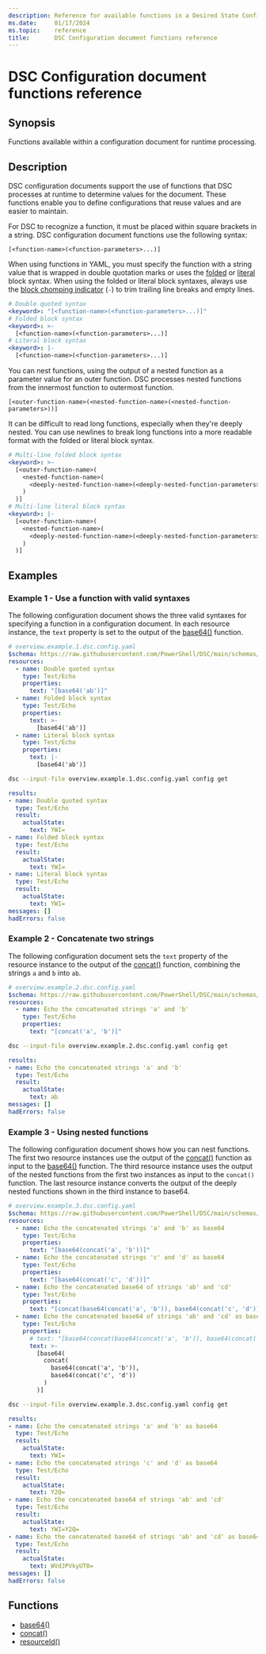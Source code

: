 ```yaml
---
description: Reference for available functions in a Desired State Configuration document.
ms.date:     01/17/2024
ms.topic:    reference
title:       DSC Configuration document functions reference
---
```


# DSC Configuration document functions reference

## Synopsis

Functions available within a configuration document for runtime processing.

## Description

DSC configuration documents support the use of functions that DSC processes at runtime to determine
values for the document. These functions enable you to define configurations that reuse values and
are easier to maintain.

For DSC to recognize a function, it must be placed within square brackets in a string. DSC
configuration document functions use the following syntax:

```Syntax
[<function-name>(<function-parameters>...)]
```

When using functions in YAML, you must specify the function with a string value that is wrapped in
double quotation marks or uses the [folded][01] or [literal][02] block syntax. When using the
folded or literal block syntaxes, always use the [block chomping indicator][03] (`-`) to trim
trailing line breaks and empty lines.

```yaml
# Double quoted syntax
<keyword>: "[<function-name>(<function-parameters>...)]"
# Folded block syntax
<keyword>: >-
  [<function-name>(<function-parameters>...)]
# Literal block syntax
<keyword>: |-
  [<function-name>(<function-parameters>...)]
```

You can nest functions, using the output of a nested function as a parameter value for an outer
function. DSC processes nested functions from the innermost function to outermost function.

```Syntax
[<outer-function-name>(<nested-function-name>(<nested-function-parameters>))]
```

It can be difficult to read long functions, especially when they're deeply nested. You can use
newlines to break long functions into a more readable format with the folded or literal block
syntax.

```yaml
# Multi-line folded block syntax
<keyword>: >-
  [<outer-function-name>(
    <nested-function-name>(
      <deeply-nested-function-name>(<deeply-nested-function-parameters>)
    )
  )]
# Multi-line literal block syntax
<keyword>: |-
  [<outer-function-name>(
    <nested-function-name>(
      <deeply-nested-function-name>(<deeply-nested-function-parameters>)
    )
  )]
```

## Examples

### Example 1 - Use a function with valid syntaxes

The following configuration document shows the three valid syntaxes for specifying a function in
a configuration document. In each resource instance, the `text` property is set to the output of
the [base64()][04] function.

```yaml
# overview.example.1.dsc.config.yaml
$schema: https://raw.githubusercontent.com/PowerShell/DSC/main/schemas/2023/10/config/document.json
resources:
  - name: Double quoted syntax
    type: Test/Echo
    properties:
      text: "[base64('ab')]"
  - name: Folded block syntax
    type: Test/Echo
    properties:
      text: >-
        [base64('ab')]
  - name: Literal block syntax
    type: Test/Echo
    properties:
      text: |-
        [base64('ab')]
```

```sh
dsc --input-file overview.example.1.dsc.config.yaml config get
```

```yaml
results:
- name: Double quoted syntax
  type: Test/Echo
  result:
    actualState:
      text: YWI=
- name: Folded block syntax
  type: Test/Echo
  result:
    actualState:
      text: YWI=
- name: Literal block syntax
  type: Test/Echo
  result:
    actualState:
      text: YWI=
messages: []
hadErrors: false
```

### Example 2 - Concatenate two strings

The following configuration document sets the `text` property of the resource instance to the
output of the [concat()][05] function, combining the strings `a` and `b` into `ab`.

```yaml
# overview.example.2.dsc.config.yaml
$schema: https://raw.githubusercontent.com/PowerShell/DSC/main/schemas/2023/10/config/document.json
resources:
  - name: Echo the concatenated strings 'a' and 'b'
    type: Test/Echo
    properties:
      text: "[concat('a', 'b')]"
```

```sh
dsc --input-file overview.example.2.dsc.config.yaml config get
```

```yaml
results:
- name: Echo the concatenated strings 'a' and 'b'
  type: Test/Echo
  result:
    actualState:
      text: ab
messages: []
hadErrors: false
```

### Example 3 - Using nested functions

The following configuration document shows how you can nest functions. The first two resource
instances use the output of the [concat()][05] function as input to the [base64()][04] function.
The third resource instance uses the output of the nested functions from the first two instances
as input to the `concat()` function. The last resource instance converts the output of the deeply
nested functions shown in the third instance to base64.

```yaml
# overview.example.3.dsc.config.yaml
$schema: https://raw.githubusercontent.com/PowerShell/DSC/main/schemas/2023/10/config/document.json
resources:
  - name: Echo the concatenated strings 'a' and 'b' as base64
    type: Test/Echo
    properties:
      text: "[base64(concat('a', 'b'))]"
  - name: Echo the concatenated strings 'c' and 'd' as base64
    type: Test/Echo
    properties:
      text: "[base64(concat('c', 'd'))]"
  - name: Echo the concatenated base64 of strings 'ab' and 'cd'
    type: Test/Echo
    properties:
      text: "[concat(base64(concat('a', 'b')), base64(concat('c', 'd')))]"
  - name: Echo the concatenated base64 of strings 'ab' and 'cd' as base64
    type: Test/Echo
    properties:
      # text: "[base64(concat(base64(concat('a', 'b')), base64(concat('c', 'd'))))]"
      text: >-
        [base64(
          concat(
            base64(concat('a', 'b')),
            base64(concat('c', 'd'))
          )
        )]
```

```sh
dsc --input-file overview.example.3.dsc.config.yaml config get
```

```yaml
results:
- name: Echo the concatenated strings 'a' and 'b' as base64
  type: Test/Echo
  result:
    actualState:
      text: YWI=
- name: Echo the concatenated strings 'c' and 'd' as base64
  type: Test/Echo
  result:
    actualState:
      text: Y2Q=
- name: Echo the concatenated base64 of strings 'ab' and 'cd'
  type: Test/Echo
  result:
    actualState:
      text: YWI=Y2Q=
- name: Echo the concatenated base64 of strings 'ab' and 'cd' as base64
  type: Test/Echo
  result:
    actualState:
      text: WVdJPVkyUT0=
messages: []
hadErrors: false
```

## Functions

- [base64()][04]
- [concat()][05]
- [resourceId()][06]

[01]: https://yaml.org/spec/1.2.2/#folded-style
[02]: https://yaml.org/spec/1.2.2/#literal-style
[03]: https://yaml.org/spec/1.2.2/#block-chomping-indicator
[04]: base64.md
[05]: concat.md
[06]: resourceId.md

